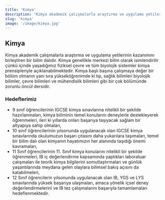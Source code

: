 ```yaml
---
title: 'Kimya'
description: 'Kimya akademik çalışmalarla araştırma ve uygulama yetilerinin kazanımını birleştiren bir bilim dalıdır.'
slug: 'kimya'
image: '/image/kimya.jpg'
---
```

## Kimya

Kimya akademik çalışmalarla araştırma ve uygulama yetilerinin kazanımını birleştiren bir bilim dalıdır. Kimya genellikle merkezi bilim olarak isimlendirilir çünkü içinde yaşadığımız fiziksel çevre ve tüm biyolojik sistemler kimya prensipleriyle açıklanabilmektedir. Kimya başlı başına çalışmaya değer bir bölüm olmanın yanı sıra yükseköğrenimde ki tıp, sağlık bilimleri biyolojik bilimler, çevre bilimleri ve mühendislik bilimleri gibi bir çok bölümünde zorunlu öncül dersidir.


### Hedeflerimiz

- 9 sınıf öğrencilerinin IGCSE kimya sınavlarına nitelikli bir şekilde hazırlanmaları, kimya biliminin temel konularını deneylerle destekleyerek öğrenmeleri, ileri ki yıllarda onları başarıya taşıyacak sağlam bir altyapıya sahip olmaları,
- 10 sınıf öğrencilerinin yılsonunda uygulanacak olan IGCSE kimya sınavlarında okulumuzun başarı çıtasını daha yukarılara taşımaları, temel bir bilim dalı olan kimyanın hayatımızın her alanında taşıdığı önemi kavramaları,
- 11 Sınıf öğrencilerinin 11. Sınıf kimya konularını nitelikli bir şekilde öğrenmeleri,  IB iç değerlendirme kapsamında yaptıkları laboratuar çalışmaları ile teorik kimya bilgilerini somutlaştırmaları ve günlük yaşantılarında meydana gelen olaylara bilimsel bakış açısını da katabilmeleri,
- 12 Sınıf öğrencilerin yılsonunda uygulanacak olan IB, YGS ve LYS sınavlarında yüksek başarıya ulaşmaları, amaca yönelik içsel deney değerlendirmelerini ve IB tez çalışmalarını başarıyla tamamlamaları hedeflenmektedir.
